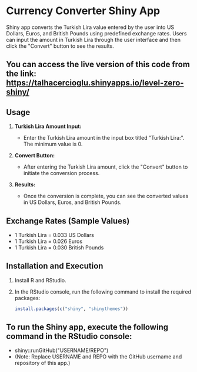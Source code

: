 # Currency Converter Shiny App

 Shiny app converts the Turkish Lira value entered by the user into US Dollars, Euros, and British Pounds using predefined exchange rates. Users can input the amount in Turkish Lira through the user interface and then click the "Convert" button to see the results.

## You can access the live version of this code from the link: https://talhacercioglu.shinyapps.io/level-zero-shiny/

## Usage

1. **Turkish Lira Amount Input:**
   - Enter the Turkish Lira amount in the input box titled "Turkish Lira:". The minimum value is 0.

2. **Convert Button:**
   - After entering the Turkish Lira amount, click the "Convert" button to initiate the conversion process.

3. **Results:**
   - Once the conversion is complete, you can see the converted values in US Dollars, Euros, and British Pounds.

## Exchange Rates (Sample Values)

- 1 Turkish Lira = 0.033 US Dollars
- 1 Turkish Lira = 0.026 Euros
- 1 Turkish Lira = 0.030 British Pounds

## Installation and Execution

1. Install R and RStudio.
2. In the RStudio console, run the following command to install the required packages:

   ```R
   install.packages(c("shiny", "shinythemes"))

## To run the Shiny app, execute the following command in the RStudio console:
- shiny::runGitHub("USERNAME/REPO")
- (Note: Replace USERNAME and REPO with the GitHub username and repository of this app.)
